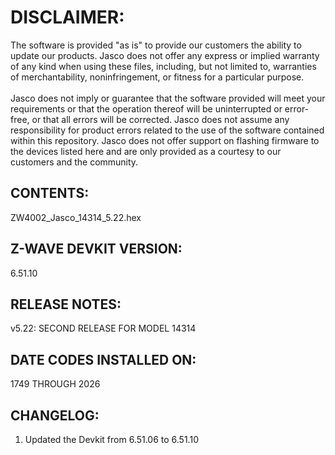 # DISCLAIMER:
The software is provided "as is" to provide our customers the ability to update our products. Jasco does not offer any express or implied warranty of any kind when using these files, including, but not limited to, warranties of merchantability, noninfringement, or fitness for a particular purpose.<br>
<br>
Jasco does not imply or guarantee that the software provided will meet your requirements or that the operation thereof will be uninterrupted or error-free, or that all errors will be corrected. Jasco does not assume any responsibility for product errors related to the use of the software contained within this repository. Jasco does not offer support on flashing firmware to the devices listed here and are only provided as a courtesy to our customers and the community.

## CONTENTS:
ZW4002_Jasco_14314_5.22.hex

## Z-WAVE DEVKIT VERSION:
6.51.10

## RELEASE NOTES:
v5.22: SECOND RELEASE FOR MODEL 14314

## DATE CODES INSTALLED ON:
1749 THROUGH 2026

## CHANGELOG:
1. Updated the Devkit from 6.51.06 to 6.51.10